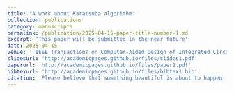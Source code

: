 ```yaml
---
title: "A work about Karatsuba algorithm"
collection: publications
category: manuscripts
permalink: /publication/2025-04-15-paper-title-number-1.md
excerpt: 'This paper will be submitted in the near future'
date: 2025-04-15
venue: ' IEEE Transactions on Computer-Aided Design of Integrated Circuits and Systems (I hope)'
slidesurl: 'http://academicpages.github.io/files/slides1.pdf'
paperurl: 'http://academicpages.github.io/files/paper1.pdf'
bibtexurl: 'http://academicpages.github.io/files/bibtex1.bib'
citation: 'Please believe that something beautiful is about to happen.'
---
```


